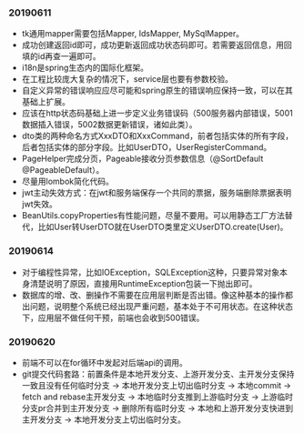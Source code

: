### 20190611
* tk通用mapper需要包括Mapper, IdsMapper, MySqlMapper。
* 成功创建返回id即可，成功更新返回成功状态码即可。若需要返回信息，用回填的id再查一遍即可。
* i18n是spring生态内的国际化框架。
* 在工程比较庞大复杂的情况下，service层也要有参数校验。
* 自定义异常的错误响应应尽可能和spring原生的错误响应保持一致，可以在其基础上扩展。
* 应该在http状态码基础上进一步定义业务错误码（500服务器内部错误，5001数据插入错误，5002数据更新错误，诸如此类）。
* dto类的两种命名方式XxxDTO和XxxCommand，前者包括实体的所有字段，后者包括实体的部分字段。比如UserDTO，UserRegisterCommand。
* PageHelper完成分页，Pageable接收分页参数信息（@SortDefault @PageableDefault）。
* 尽量用lombok简化代码。
* jwt主动失效方式：在jwt和服务端保存一个共同的票据，服务端删除票据表明jwt失效。
* BeanUtils.copyProperties有性能问题，尽量不要用。可以用静态工厂方法替代，比如User转UserDTO就在UserDTO类里定义UserDTO.create(User)。

### 20190614

* 对于编程性异常，比如IOException，SQLException这种，只要异常对象本身清楚说明了原因，直接用RuntimeException包装一下抛出即可。
* 数据库的增、改、删操作不需要在应用层判断是否出错。像这种基本的操作都出问题，说明整个系统已经出现严重问题，基本处于不可用状态。在这种状态下，应用层不做任何干预，前端也会收到500错误。

### 20190620

* 前端不可以在for循环中发起对后端api的调用。
* git提交代码套路：前置条件是本地开发分支、上游开发分支、主开发分支保持一致且没有任何临时分支 -> 本地开发分支上切出临时分支 -> 本地commit -> fetch and rebase主开发分支 -> 本地临时分支推到上游临时分支 -> 上游临时分支pr合并到主开发分支 -> 删除所有临时分支 -> 本地和上游开发分支快进到主开发分支 -> 本地开发分支上切出临时分支。